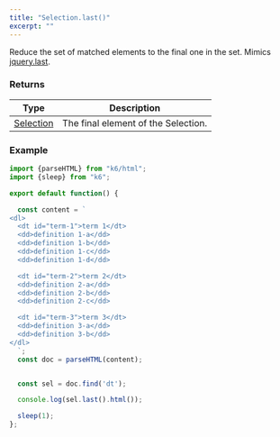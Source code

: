 ```yaml
---
title: "Selection.last()"
excerpt: ""
---
```

Reduce the set of matched elements to the final one in the set.
Mimics [jquery.last](https://api.jquery.com/last/).

### Returns

| Type | Description |
| ---- | ----------- |
| [Selection](/javascript-api/k6-html/selection) | The final element of the Selection. |


### Example

<div class="code-group" data-props='{"labels": []}'>

```js
import {parseHTML} from "k6/html";
import {sleep} from "k6";

export default function() {

  const content = `
<dl>
  <dt id="term-1">term 1</dt>
  <dd>definition 1-a</dd>
  <dd>definition 1-b</dd>
  <dd>definition 1-c</dd>
  <dd>definition 1-d</dd>

  <dt id="term-2">term 2</dt>
  <dd>definition 2-a</dd>
  <dd>definition 2-b</dd>
  <dd>definition 2-c</dd>

  <dt id="term-3">term 3</dt>
  <dd>definition 3-a</dd>
  <dd>definition 3-b</dd>
</dl>
  `;
  const doc = parseHTML(content);


  const sel = doc.find('dt');

  console.log(sel.last().html());

  sleep(1);
};
```

</div>

